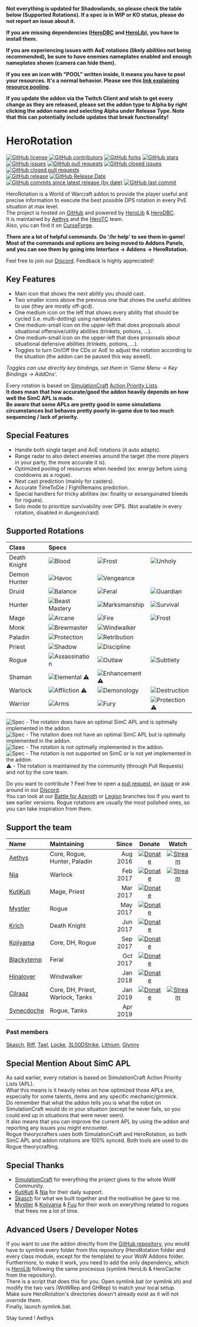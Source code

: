 **Not everything is updated for Shadowlands, so please check the table below (Supported Rotations). If a spec is in WIP or KO status, please do not report an issue about it.**

**If you are missing dependencies ([HeroDBC](https://www.curseforge.com/wow/addons/herodbc) and [HeroLib](https://www.curseforge.com/wow/addons/herolib)), you have to install them.**

**If you are experiencing issues with AoE rotations (likely abilities not being recommended), be sure to have enemies nameplates enabled and enough nameplates shown (camera can hide them).**

**If you see an icon with "POOL" written inside, it means you have to pool your resources. It's a normal behavior. Please see this [link explaining resource pooling](https://wow.gamepedia.com/Resource_pooling).**

**If you update the addon via the Twitch Client and wish to get every change as they are released, please set the addon type to Alpha by right clicking the addon name and selecting Alpha under Release Type. Note that this can potentially include updates that break functionality!**

# HeroRotation

[![GitHub license](https://img.shields.io/badge/license-EUPL-blue.svg)](https://raw.githubusercontent.com/herotc/hero-rotation/master/LICENSE)
[![GitHub contributors](https://img.shields.io/github/contributors/herotc/hero-rotation)](https://github.com/herotc/hero-rotation/graphs/contributors)
[![GitHub forks](https://img.shields.io/github/forks/herotc/hero-rotation.svg)](https://github.com/herotc/hero-rotation/network)
[![GitHub stars](https://img.shields.io/github/stars/herotc/hero-rotation.svg)](https://github.com/herotc/hero-rotation/stargazers)\
[![GitHub issues](https://img.shields.io/github/issues/herotc/hero-rotation.svg)](https://github.com/herotc/hero-rotation/issues?q=is%3Aopen+is%3Aissue)
[![GitHub pull requests](https://img.shields.io/github/issues-pr/herotc/hero-rotation)](https://github.com/herotc/hero-rotation/pulls?q=is%3Aopen+is%3Apr)
[![GitHub closed issues](https://img.shields.io/github/issues-closed/herotc/hero-rotation)](https://github.com/herotc/hero-rotation/issues?q=is%3Aissue+is%3Aclosed)
[![GitHub closed pull requests](https://img.shields.io/github/issues-pr-closed/herotc/hero-rotation)](https://github.com/herotc/hero-rotation/pulls?q=is%3Apr+is%3Aclosed)\
[![GitHub release](https://img.shields.io/github/v/release/herotc/hero-rotation)](https://github.com/herotc/hero-rotation/releases)
[![GitHub Release Date](https://img.shields.io/github/release-date/herotc/hero-rotation)](https://github.com/herotc/hero-rotation/releases)
[![GitHub commits since latest release (by date)](https://img.shields.io/github/commits-since/herotc/hero-rotation/latest)](https://github.com/herotc/hero-rotation/commits/master)
[![GitHub last commit](https://img.shields.io/github/last-commit/herotc/hero-rotation)](https://github.com/herotc/hero-rotation/commits/master)


HeroRotation is a World of Warcraft addon to provide the player useful and precise information to execute the best possible DPS rotation in every PvE situation at max level.\
The project is hosted on [GitHub](https://github.com/herotc/hero-rotation) and powered by [HeroLib](https://github.com/herotc/hero-lib) & [HeroDBC](https://github.com/herotc/hero-dbc).\
It is maintained by [Aethys](https://github.com/aethys256/) and the [HeroTC](https://github.com/herotc) team.\
Also, you can find it on [CurseForge](https://www.curseforge.com/wow/addons/herorotation).

**There are a lot of helpful commands. Do '/hr help' to see them in-game!**\
**Most of the commands and options are being moved to Addons Panels, and you can see them by going into Interface -> Addons -> HeroRotation.**

Feel free to join our [Discord](https://discord.gg/tFR2uvK). Feedback is highly appreciated!

## Key Features

- Main icon that shows the next ability you should cast.
- Two smaller icons above the previous one that shows the useful abilities to use (they are mostly off-gcd).
- One medium icon on the left that shows every ability that should be cycled (i.e. multi-dotting) using nameplates.
- One medium-small icon on the upper-left that does proposals about situational offensive/utility abilities (trinkets, potions, ...).
- One medium-small icon on the upper-left that does proposals about situational defensive abilities (trinkets, potions, ...).
- Toggles to turn On/Off the CDs or AoE to adjust the rotation according to the situation (the addon can be paused this way aswell).

_Toggles can use directly key bindings, set them in 'Game Menu -> Key Bindings -> AddOns'._

Every rotation is based on [SimulationCraft](http://simulationcraft.org/) [Action Priority Lists](https://github.com/simulationcraft/simc/wiki/ActionLists).\
**It does mean that how accurate/good the addon heavily depends on how well the SimC APL is made.**\
**Be aware that some APLs are pretty good in some simulations circumstances but behaves pretty poorly in-game due to too much sequencing / lack of priority.**

## Special Features

- Handle both single target and AoE rotations (it auto adapts).
- Range radar to also detect enemies around the target (the more players in your party, the more accurate it is).
- Optimized pooling of resources when needed (ex: energy before using cooldowns as a rogue).
- Next cast prediction (mainly for casters).
- Accurate TimeToDie / FightRemains prediction.
- Special handlers for tricky abilities (ex: finality or exsanguinated bleeds for rogues).
- Solo mode to prioritize survivability over DPS. (Not available in every rotation, disabled in dungeon/raid)

## Supported Rotations

| Class        | Specs                                                                               |                                                                                   |                                                                         |
| :---         | :---                                                                                | :---                                                                              | :---                                                                    |
| Death Knight | ![Blood](https://img.shields.io/badge/Blood-WIP-orange.svg)                         | ![Frost](https://img.shields.io/badge/Frost-WIP-orange.svg)                       | ![Unholy](https://img.shields.io/badge/Unholy-WIP-orange.svg)           |
| Demon Hunter | ![Havoc](https://img.shields.io/badge/Havoc-WIP-orange.svg)                         | ![Vengeance](https://img.shields.io/badge/Vengeance-Good-brightgreen.svg)         |                                                                         |
| Druid        | ![Balance](https://img.shields.io/badge/Balance-KO-red.svg)                         | ![Feral](https://img.shields.io/badge/Feral-KO-red.svg)                           | ![Guardian](https://img.shields.io/badge/Guardian-KO-red.svg)           |
| Hunter       | ![Beast Mastery](https://img.shields.io/badge/Beast%20Mastery-Good-brightgreen.svg) | ![Marksmanship](https://img.shields.io/badge/Marksmanship-WIP-orange.svg)         | ![Survival](https://img.shields.io/badge/Survival-KO-red.svg)           |
| Mage         | ![Arcane](https://img.shields.io/badge/Arcane-WIP-orange.svg)                       | ![Fire](https://img.shields.io/badge/Fire-KO-red.svg)                             | ![Frost](https://img.shields.io/badge/Frost-OK-green.svg)               |
| Monk         | ![Brewmaster](https://img.shields.io/badge/Brewmaster-WIP-orange.svg)               | ![Windwalker](https://img.shields.io/badge/Windwalker-WIP-orange.svg)             |                                                                         |
| Paladin      | ![Protection](https://img.shields.io/badge/Protection-WIP-orange.svg)               | ![Retribution](https://img.shields.io/badge/Retribution-OK-green.svg)             |                                                                         |
| Priest       | ![Shadow](https://img.shields.io/badge/Shadow-OK-green.svg)                         | ![Discipline](https://img.shields.io/badge/Discipline-WIP-orange.svg)             |                                                                         |
| Rogue        | ![Assassination](https://img.shields.io/badge/Assassination-Good-brightgreen.svg)   | ![Outlaw](https://img.shields.io/badge/Outlaw-Good-brightgreen.svg)               | ![Subtlety](https://img.shields.io/badge/Subtlety-Good-brightgreen.svg) |
| Shaman       | ![Elemental](https://img.shields.io/badge/Elemental-WIP-orange.svg) :warning:       | ![Enhancement](https://img.shields.io/badge/Enhancement-WIP-orange.svg) :warning: |                                                                         |
| Warlock      | ![Affliction](https://img.shields.io/badge/Affliction-WIP-orange.svg) :warning:     | ![Demonology](https://img.shields.io/badge/Demonology-WIP-orange.svg)             | ![Destruction](https://img.shields.io/badge/Destruction-KO-red.svg)     |
| Warrior      | ![Arms](https://img.shields.io/badge/Arms-WIP-orange.svg)                           | ![Fury](https://img.shields.io/badge/Fury-WIP-orange.svg)                         | ![Protection](https://img.shields.io/badge/Protection-WIP-orange.svg) :warning: |

![Spec](https://img.shields.io/badge/Spec-Good-brightgreen.svg) - The rotation does have an optimal SimC APL and is optimally implemented in the addon.\
![Spec](https://img.shields.io/badge/Spec-OK-green.svg) - The rotation does not have an optimal SimC APL but is optimally implemented in the addon.\
![Spec](https://img.shields.io/badge/Spec-WIP-orange.svg) - The rotation is not optimally implemented in the addon.\
![Spec](https://img.shields.io/badge/Spec-KO-red.svg) - The rotation is not supported on SimC or is not yet implemented in the addon.\
:warning: - The rotation is maintained by the community (through Pull Requests) and not by the core team.

Do you want to contribute ? Feel free to open a [pull request](https://github.com/herotc/hero-rotation/pulls), an [issue](https://github.com/herotc/hero-rotation/issues) or ask around in our [Discord](https://discord.gg/tFR2uvK).\
You can look at our [Battle for Azeroth](https://github.com/herotc/hero-rotation/tree/bfa) or [Legion](https://github.com/herotc/hero-rotation/tree/legion) branches too if you want to see earlier versions.
Rogue rotations are usually the most polished ones, so you can take inspiration from them.

## Support the team

| Name                                        | Maintaining                         | Since     | Donate                                                                                                    | Watch                                                                                                |
| :---                                        | :---                                | ---:      | :---:                                                                                                     | :---:                                                                                                |
| [Aethys](https://github.com/Aethys256)      | Core, Rogue, Hunter, Paladin        |  Aug 2016 | [![Donate](https://img.shields.io/badge/Donate-PayPal-003087.svg)](https://www.paypal.me/Aethys/5)        | [![Stream](https://img.shields.io/badge/Stream-Twitch-6441a4.svg)](https://www.twitch.tv/aethys)     |
| [Nia](https://github.com/Nianel)            | Warlock                             |  Feb 2017 | [![Donate](https://img.shields.io/badge/Donate-PayPal-003087.svg)](https://www.paypal.me/Nianel/5)        | [![Stream](https://img.shields.io/badge/Stream-Twitch-6441a4.svg)](https://www.twitch.tv/nianel)     |
| [KutiKuti](https://github.com/Kutikuti)     | Mage, Priest                        |  Mar 2017 | [![Donate](https://img.shields.io/badge/Donate-PayPal-003087.svg)](https://www.paypal.me/kutikuti/5)      |                                                                                                      |
| [Mystler](https://github.com/Mystler)       | Rogue                               |  May 2017 | [![Donate](https://img.shields.io/badge/Donate-PayPal-003087.svg)](https://www.paypal.me/Mystler/5)       |                                                                                                      |
| [Krich](https://github.com/chrislopez24)    | Death Knight                        |  Jun 2017 | [![Donate](https://img.shields.io/badge/Donate-PayPal-003087.svg)](https://www.paypal.me/krige/5)         |                                                                                                      |
| [Kojiyama](https://github.com/EvanMichaels) | Core, DH, Rogue                     |  Sep 2017 | [![Donate](https://img.shields.io/badge/Donate-PayPal-003087.svg)](https://www.paypal.me/kojiyama/5)      |                                                                                                      |
| [Blackytemp](https://github.com/ghr74)      | Feral                               |  Oct 2017 | [![Donate](https://img.shields.io/badge/Donate-PayPal-003087.svg)](https://www.paypal.me/blackytempdev/5) |                                                                                                      |
| [Hinalover](https://github.com/Hinalover)   | Windwalker                          |  Jan 2018 | [![Donate](https://img.shields.io/badge/Donate-PayPal-003087.svg)](https://www.paypal.me/Hinalover/5)     |                                                                                                      |
| [Cilraaz](https://github.com/Cilraaz)       | Core, DH, Priest, Warlock, Tanks    |  Jan 2019 | [![Donate](https://img.shields.io/badge/Donate-PayPal-003087.svg)](https://www.paypal.me/Cilraaz/5)       | [![Stream](https://img.shields.io/badge/Stream-Twitch-6441a4.svg)](https://www.twitch.tv/cilraaz)    |
| [Synecdoche](https://github.com/mrdmnd)     | Rogue, Tanks                        |  Apr 2019 |                                                                                                           |                                                                                                      |

### Past members

[Skasch](https://github.com/skasch), [Riff](https://github.com/tombell), [Tael](https://github.com/Tae-l), [Locke](https://github.com/Lockem90), [3L00DStrike](https://github.com/3L00DStrike), [Lithium](https://github.com/lithium720), [Glynny](https://github.com/Glynnyx)

## Special Mention About SimC APL

As said earlier, every rotation is based on SimulationCraft Action Priority Lists (APL).\
What this means is it heavily relies on how optimized those APLs are, especially for some talents, items and any specific mechanic/gimmick.\
Do remember that what the addon tells you is what the robot on SimulationCraft would do in your situation (except he never fails, so you could end up in situations that were never seen).\
It also means that you can improve the current APL by using the addon and reporting any issues you might encounter.\
Rogue theorycrafters uses both SimulationCraft and HeroRotation, so both SimC APL and addon rotations are 100% synced. Both tools are used to do Rogue theorycrafting.

## Special Thanks

- [SimulationCraft](http://simulationcraft.org/) for everything the project gives to the whole WoW Community.
- [KutiKuti](https://github.com/Kutikuti) & [Nia](https://github.com/Nianel) for their daily support.
- [Skasch](https://github.com/skasch) for what we built together and the motivation he gave to me.
- [Mystler](https://github.com/Mystler) & [Kojiyama](https://github.com/EvanMichaels) & [Fuu](https://github.com/fuu1) for their work on everything related to rogues that frees me a lot of time.

## Advanced Users / Developer Notes

If you want to use the addon directly from the [GitHub repository](https://github.com/herotc/hero-rotation), you would have to symlink every folder from this repository (HeroRotation folder and every class module, except for the template) to your WoW Addons folder.\
Furthermore, to make it work, you need to add the only dependency, which is [HeroLib](https://github.com/herotc/hero-lib) following the same processus (symlink HeroLib & HeroCache from the repository).\
There is a script that does this for you. Open symlink.bat (or symlink.sh) and modify the two vars (WoWRep and GHRep) to match your local setup.\
Make sure HeroRotation's directories doesn't already exist as it will not override them.\
Finally, launch symlink.bat.

Stay tuned !
Aethys
